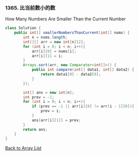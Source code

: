 ### 1365. 比当前数小的数

How Many Numbers Are Smaller Than the Current Number

```java
class Solution {
    public int[] smallerNumbersThanCurrent(int[] nums) {
        int n = nums.length;
        int[][] arr = new int[n][2];
        for (int i = 0; i < n; i++){
            arr[i][0] = nums[i];
            arr[i][1] = i;
        }
        Arrays.sort(arr, new Comparator<int[]>() {
            public int compare(int[] data1, int[] data2) {
                return data1[0] - data2[0];
            }
        });

        int[] ans = new int[n];
        int prev = -1;
        for (int i = 0; i < n; i++){
            if (prev == -1 || arr[i][0] != arr[i - 1][0]){
                prev = i;
            }
            ans[arr[i][1]] = prev;
        }
        return ans;
    }
}
```



[Back to Array List](https://github.com/xiaoshuzhao/leetcode-notes-java/blob/main/%E6%95%B0%E6%8D%AE%E7%BB%93%E6%9E%84/%E6%95%B0%E7%BB%84/Array%20List.md)
